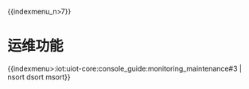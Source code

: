 {{indexmenu_n>7}}

# 运维功能

{{indexmenu>:iot:uiot-core:console_guide:monitoring_maintenance#3 | nsort dsort msort}}

